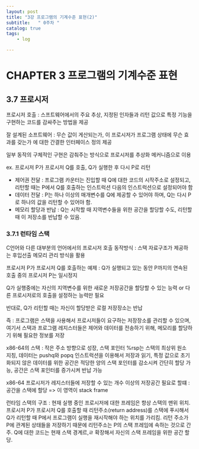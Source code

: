 ```yaml
---
layout: post
title: "3강 프로그램의 기계수준 표현(2)"
subtitle:   " 0주차 "
catalog: true
tags:
    - log

---
```


# CHAPTER 3 프로그램의 기계수준 표현

## 3.7 프로시저

프로시저 호출 : 스프트웨어에서의 주요 추상, 지정된 인자들과 리턴 값으로 특정 기능을 구현하는 코드를 감싸주는 방법을 제공

잘 설계된 소프트웨어 : 무슨 값이 게산되는가, 이 프로시저가 프로그램 상태에 무슨 효과를 갖는가 에 대한 간결한 인터페이스 정의 제공

일부 동작의 구체적인 구현은 감춰주는 방식으로 프로시저를 추상화 메커니즘으로 이용



ex. 프로시저 P가 프로시저 Q를 호출, Q가 실행한 후 다시 P로 리턴

- 제어권 전달 : 프로그램 카운터는 진입할 때 Q에 대한 코드의 시작주소로 설정되고, 리턴할 때는 P에서 Q를 호출하는 인스트럭션 다음의 인스트럭션으로 설정되어야 함
- 데이터 전달 : P는 하나 이상의 매개변수를 Q에 제공할 수 있어야 하며, Q는 다시 P로 하나의 값을 리턴할 수 있어야 함.
- 메모리 할당과 반납 : Q는 시작할 때 지역변수들을 위한 공간을 할당할 수도, 리턴할 때 이 저장소를 반납할 수 있음.



### 3.7.1 런타임 스택

C언어와 다른 대부분의 언어에서의 프로시저 호출 동작방식 : 스택 자료구조가 제공하는 후입선출 메모리 관리 방식을 활용

프로시저 P가 프로시저 Q를 호출하는 예제 : Q가 실행되고 있는 동안 P까지의 연속된 호출 중의 프로시저 P는 일시정지

Q가 실행중에는 자신의 지역변수를 위한 새로운 저장공간을 할당할 수 있는 능력 or 다른 프로시저로의 호출을 설정하는 능력만 필요



반대로, Q가 리턴할 때는 자신이 할당받은 로컬 저장장소는 반납



즉 : 프로그램은 스택을 사용해서 프로시저들이 요구하는 저장장소를 관리할 수 있으며, 여기서 스택과 프로그램 레지스터들은 제어와 데이터를 전송하기 위해, 메모리를 할당하기 위해 필요한 정보를 저장



x86-64의 스택 : 작은 주소 방향으로 성장, 스택 포인터 %rsp는 스택의 최상위 원소 지칭, 데이터는 pushq와 popq 인스트럭션을 이용해서 저장과 읽기, 특정 값으로 초기화되지 않은 데이터를 위한 공간은 적당한 양의 스택 포인터를 감소시켜 간단히 할당 가능, 공간은 스택 포인터를 증가시켜 반납 가능



x86-64 프로시저가 레지스터들에 저장할 수 있는 개수 이상의 저장공간 필요로 할떄 : 공간을 스택에 할당 => 이 영역이 stack frame



런타임 스택의 구조 : 현재 실행 중인 프로시저에 대한 프레임은 항상 스택의 맨위 위치. 프로시저 P가 프로시저 Q를 호출할 때 리턴주소(return address)를 스택에 푸시해서 Q가 리턴할 때 P에서 프로그램이 실행을 재시작해야 하는 위치를 가리킴. 리턴 주소가 P에 관계된 상태들을 저장하기 때문에 리턴주소는 P의 스택 프레임에 속하는 것으로 간주. Q에 대한 코드는 현재 스택 경계르,ㄹ 확장해서 자신의 스택 프레임을 위한 공간 할당.